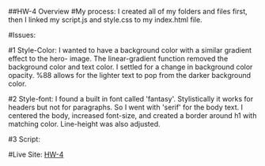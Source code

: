 ##HW-4 Overview
#My process:
I created all of my folders and files first, then I linked my script.js and
style.css to my index.html file.  

#Issues:

#1 Style-Color:
I wanted to have a background color with a similar gradient effect to the hero-
image. The linear-gradient function removed the background color and text color.
I settled for a change in background color opacity. %88 allows for the lighter
text to pop from the darker background color.

#2 Style-font:
I found a built in font called 'fantasy'. Stylistically it works for headers but
not for paragraphs. So I went with 'serif' for the body text. I centered the
body, increased font-size, and created a border around h1 with matching color.
Line-height was also adjusted.

#3 Script:







#Live Site:
[HW-4](https://ewilsey.github.io/MART441/HW-4/)
